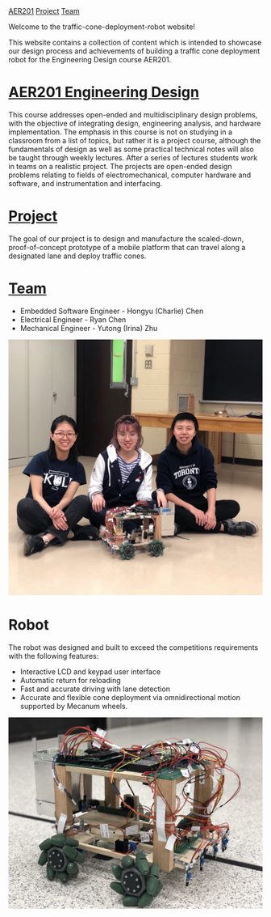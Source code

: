 <link rel="stylesheet" type="text/css" href="theme.css">

<div class="sidenav">
  <a href="Website/AER201_Engineering_Design">AER201</a>
  <a href="Website/Project">Project</a>
  <a href="Website/Team">Team</a>
</div>

Welcome to the traffic-cone-deployment-robot website!

This website contains a collection of content which is intended to showcase our design process and achievements of building a traffic cone deployment robot for the Engineering Design course AER201.

# [AER201 Engineering Design](Website/AER201_Engineering_Design/README.md)
This course addresses open-ended and multidisciplinary design problems, with the objective of integrating design, engineering analysis, and hardware implementation. The emphasis in this course is not on studying in a classroom from a list of topics, but rather it is a project course, although the fundamentals of design as well as some practical technical notes will also be taught through weekly lectures. After a series of lectures students work in teams on a realistic project. The projects are open-ended design problems relating to fields of electromechanical, computer hardware and software, and instrumentation and interfacing.

# [Project](Website/Project/README.md)
The goal of our project is to design and manufacture the scaled-down, proof-of-concept prototype of a mobile platform that can travel along a designated lane and deploy traffic cones. 

# [Team](Website/Team/README.md)
* Embedded Software Engineer - Hongyu (Charlie) Chen
* Electrical Engineer - Ryan Chen
* Mechanical Engineer - Yutong (Irina) Zhu

<img src="Images/Team Moments 2.jpg"/>

# Robot
The robot was designed and built to exceed the competitions requirements with the following features:
* Interactive LCD and keypad user interface 
* Automatic return for reloading 
* Fast and accurate driving with lane detection
* Accurate and flexible cone deployment via omnidirectional motion supported by Mecanum wheels.

<img src="Images/Mr. Krabs.jpg"/>
